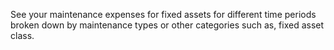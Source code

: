 See your maintenance expenses for fixed assets for different time periods broken down by maintenance types or other categories such as, fixed asset class.